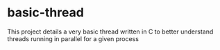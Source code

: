 # basic-thread
This project details a very basic thread written in C to better understand threads running in parallel for a given process
